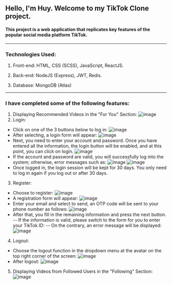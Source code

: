 ## Hello, I'm Huy. Welcome to my TikTok Clone project.
#### This project is a web application that replicates key features of the popular social media platform TikTok.
---
### Technologies Used:

 1. Front-end: HTML, CSS (SCSS), JavaScript, ReactJS.

 2. Back-end: NodeJS (Express), JWT, Redis.

 3. Database: MongoDB (Atlas)
---
### I have completed some of the following features:

 1. Displaying Recommended Videos in the "For You" Section:
![image](https://github.com/user-attachments/assets/9e4d30a9-a20a-4f30-b777-a4d63abd7e4b) 
2. Login:
- Click on one of the 3 buttons below to log in:
![image](https://github.com/user-attachments/assets/464d3b7d-04e2-491a-9361-7cd725e7ed93)
- After selecting, a login form will appear:
![image](https://github.com/user-attachments/assets/fd9b8f06-e4af-45fc-9935-3583a4452459)
- Next, you need to enter your account and password. Once you have entered all the information, the login button will be enabled, and at this point, you can click on login.
![image](https://github.com/user-attachments/assets/49fdddcd-39a4-4a27-8e86-a529fe6e3ff1)
- If the account and password are valid, you will successfully log into the system; otherwise, error messages such as:
![image](https://github.com/user-attachments/assets/d444ccc4-6124-48a9-894e-afc77e877a5f)
![image](https://github.com/user-attachments/assets/6ff48b91-bb10-4e51-9285-9b2e4fc4daf9)
- Once logged in, the login session will be kept for 30 days. You only need to log in again if you log out or after 30 days.
3. Register:
- Choose to register:
![image](https://github.com/user-attachments/assets/be2db690-1438-4e9d-9e7c-5483a16a0ce1)
- A registration form will appear:
![image](https://github.com/user-attachments/assets/e6662492-7237-404c-b0cb-0f960e9c05f5)
- Enter your email and select to send, an OTP code will be sent to your phone number as follows:
![image](https://github.com/user-attachments/assets/7e92c4ce-bd3a-412c-9165-8248de2eb1b9)
- After that, you fill in the remaining information and press the next button.
-- If the information is valid, please switch to the form for you to enter your TikTok ID:
-- On the contrary, an error message will be displayed:
![image](https://github.com/user-attachments/assets/57fa15ef-3465-46a4-b635-4933ee061a0d)
4. Logout:
- Choose the logout function in the dropdown menu at the avatar on the top right corner of the screen:
![image](https://github.com/user-attachments/assets/d8388716-98e7-4d2c-87ac-e5ab8e53f3fe)
- After logout:
![image](https://github.com/user-attachments/assets/9994fee8-e55a-47d0-9a85-fac508a5775f)
 5. Displaying Videos from Followed Users in the "Following" Section:
 ![image](https://github.com/user-attachments/assets/4c12f808-4b00-4e0a-a2d0-5693ec1d4037)

